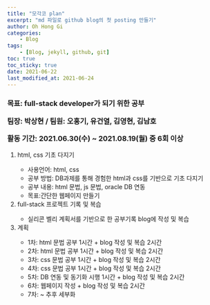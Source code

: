 ```yaml
---
title: "모각코 plan"
excerpt: "md 파일로 github blog의 첫 posting 만들기"
author: Oh Hong Gi
categories:
    - Blog
tags:
    - [Blog, jekyll, github, git]
toc: true
toc_sticky: true
date: 2021-06-22
last_modified_at: 2021-06-24
---
```

<center>
<body>
    <div style="text-align: left">
        <h3>
            <p>목표: full-stack developer가 되기 위한 공부</p>
            <p>팀장: 박상현 / 팀원: 오홍기, 유건열, 김영현, 김남호</p>
            <p>활동 기간: 2021.06.30(수) ~  2021.08.19(월) 중 6회 이상</p>
        </h3>
            <ol start="1">
                <li>html, css 기초 다지기</li>
                    <ul>
                        <li> 사용언어: html, css </li>
                        <li> 공부 방법: DB과제를 통해 경험한 html과 css를 기반으로 기초 다지기</li>
                        <li> 공부 내용: html 문법, js 문법, oracle DB 연동 </li>
                        <li> 목표:간단한 웹페이지 만들기</li>
                    </ul>
                <li>full-stack 프로젝트 기록 및 복습</li>
                    <ul>
                        <li> 실리콘 벨리 계획서를 기반으로 한 공부기록 blog에 작성 및 복습 </li>
                    </ul>
                <li>계획</li>
                    <ul>
                        <li> 1차: html 문법 공부 1시간 + blog 작성 및 복습 2시간 </li>
                        <li> 2차: html 문법 공부 1시간 + blog 작성 및 복습 2시간 </li>
                        <li> 3차: css 문법 공부 1시간 + blog 작성 및 복습 2시간 </li>
                        <li> 4차: css 문법 공부 1시간 + blog 작성 및 복습 2시간 </li>
                        <li> 5차: DB 연동 및 동기화 시행 1시간 + blog 작성 및 복습 2시간 </li>
                        <li> 6차: 웹페이지 작성 + blog 작성 및 복습 2시간 </li>
                        <li> 7차: ~ 추후 세부화</li>
                    </ul>
            </ol>
    </div>
</body>




</center>

